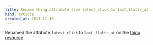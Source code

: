 ```yaml
---
title: Rename thing attribute from latest_click to last_flattr_at
kind: article
created_at: 2011-11-10
---
```


Renamed the attribute `latest_click` to `last_flattr_at` on the [thing resource](/api/resources/things).